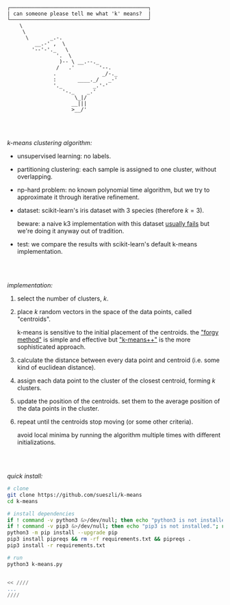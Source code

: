 ```
┌─────────────────────────────────────────────┐
| can someone please tell me what 'k' means?  |
└─────────────────────────────────────────────┘
    \
     \
      \       _.-.
         __.-' ,  \
        '--'-'._   \
                '.  \
                 )-- \ __.--._
                /   .'        '--.
               .               _/-._
               :       ____._/   _-'
               '._          _.'-'
                  '-._    _.'
                      \_|/
                     __|||
                     >__/'
```

<br><br>

_k-means clustering algorithm:_

- unsupervised learning: no labels.
- partitioning clustering: each sample is assigned to one cluster, without overlapping.
- np-hard problem: no known polynomial time algorithm, but we try to approximate it through iterative refinement.
- dataset: scikit-learn's iris dataset with 3 species (therefore $k=3$).

  beware: a naive k3 implementation with this dataset [usually fails](https://en.m.wikipedia.org/wiki/K-means_clustering#:~:text=the%20result%20often%20fails) but we're doing it anyway out of tradition.

- test: we compare the results with scikit-learn's default k-means implementation.

<br><br>

_implementation:_

1. select the number of clusters, $k$.

2. place $k$ random vectors in the space of the data points, called "centroids".

   k-means is sensitive to the initial placement of the centroids. the ["forgy method"](https://people.csail.mit.edu/tieu/notebook/kmeans/15_p600-hamerly.pdf) is simple and effective but ["k-means++"](https://en.m.wikipedia.org/wiki/K-means%2B%2B) is the more sophisticated approach.

3. calculate the distance between every data point and centroid (i.e. some kind of euclidean distance).

4. assign each data point to the cluster of the closest centroid, forming $k$ clusters.

5. update the position of the centroids. set them to the average position of the data points in the cluster.

6. repeat until the centroids stop moving (or some other criteria).

   avoid local minima by running the algorithm multiple times with different initializations.

<br><br>

_quick install:_

```bash
# clone
git clone https://github.com/sueszli/k-means
cd k-means

# install dependencies
if ! command -v python3 &>/dev/null; then echo "python3 is not installed."; return; fi
if ! command -v pip3 &>/dev/null; then echo "pip3 is not installed."; return; fi
python3 -m pip install --upgrade pip
pip3 install pipreqs && rm -rf requirements.txt && pipreqs .
pip3 install -r requirements.txt

# run
python3 k-means.py


<< ////
...
////
```
